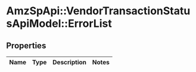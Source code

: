 # AmzSpApi::VendorTransactionStatusApiModel::ErrorList

## Properties
Name | Type | Description | Notes
------------ | ------------- | ------------- | -------------


